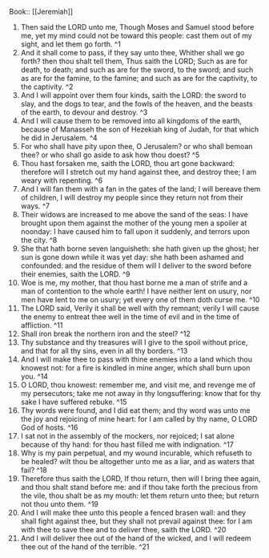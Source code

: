  Book:: [[Jeremiah]]
 1. Then said the LORD unto me, Though Moses and Samuel stood before me, yet my mind could not be toward this people: cast them out of my sight, and let them go forth. ^1
 2. And it shall come to pass, if they say unto thee, Whither shall we go forth? then thou shalt tell them, Thus saith the LORD; Such as are for death, to death; and such as are for the sword, to the sword; and such as are for the famine, to the famine; and such as are for the captivity, to the captivity. ^2
 3. And I will appoint over them four kinds, saith the LORD: the sword to slay, and the dogs to tear, and the fowls of the heaven, and the beasts of the earth, to devour and destroy. ^3
 4. And I will cause them to be removed into all kingdoms of the earth, because of Manasseh the son of Hezekiah king of Judah, for that which he did in Jerusalem. ^4
 5. For who shall have pity upon thee, O Jerusalem? or who shall bemoan thee? or who shall go aside to ask how thou doest? ^5
 6. Thou hast forsaken me, saith the LORD, thou art gone backward: therefore will I stretch out my hand against thee, and destroy thee; I am weary with repenting. ^6
 7. And I will fan them with a fan in the gates of the land; I will bereave them of children, I will destroy my people since they return not from their ways. ^7
 8. Their widows are increased to me above the sand of the seas: I have brought upon them against the mother of the young men a spoiler at noonday: I have caused him to fall upon it suddenly, and terrors upon the city. ^8
 9. She that hath borne seven languisheth: she hath given up the ghost; her sun is gone down while it was yet day: she hath been ashamed and confounded: and the residue of them will I deliver to the sword before their enemies, saith the LORD. ^9
 10. Woe is me, my mother, that thou hast borne me a man of strife and a man of contention to the whole earth! I have neither lent on usury, nor men have lent to me on usury; yet every one of them doth curse me. ^10
 11. The LORD said, Verily it shall be well with thy remnant; verily I will cause the enemy to entreat thee well in the time of evil and in the time of affliction. ^11
 12. Shall iron break the northern iron and the steel? ^12
 13. Thy substance and thy treasures will I give to the spoil without price, and that for all thy sins, even in all thy borders. ^13
 14. And I will make thee to pass with thine enemies into a land which thou knowest not: for a fire is kindled in mine anger, which shall burn upon you. ^14
 15. O LORD, thou knowest: remember me, and visit me, and revenge me of my persecutors; take me not away in thy longsuffering: know that for thy sake I have suffered rebuke. ^15
 16. Thy words were found, and I did eat them; and thy word was unto me the joy and rejoicing of mine heart: for I am called by thy name, O LORD God of hosts. ^16
 17. I sat not in the assembly of the mockers, nor rejoiced; I sat alone because of thy hand: for thou hast filled me with indignation. ^17
 18. Why is my pain perpetual, and my wound incurable, which refuseth to be healed? wilt thou be altogether unto me as a liar, and as waters that fail? ^18
 19. Therefore thus saith the LORD, If thou return, then will I bring thee again, and thou shalt stand before me: and if thou take forth the precious from the vile, thou shalt be as my mouth: let them return unto thee; but return not thou unto them. ^19
 20. And I will make thee unto this people a fenced brasen wall: and they shall fight against thee, but they shall not prevail against thee: for I am with thee to save thee and to deliver thee, saith the LORD. ^20
 21. And I will deliver thee out of the hand of the wicked, and I will redeem thee out of the hand of the terrible. ^21
